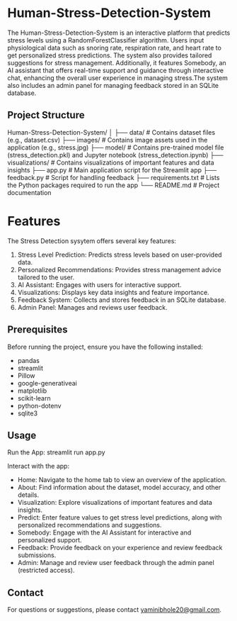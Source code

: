# Human-Stress-Detection-System
The Human-Stress-Detection-System is an interactive platform that predicts stress levels using a RandomForestClassifier algorithm. Users input physiological data such as snoring rate, respiration rate, and heart rate to get personalized stress predictions. The system also provides tailored suggestions for stress management. Additionally, it features Somebody, an AI assistant that offers real-time support and guidance through interactive chat, enhancing the overall user experience in managing stress.The system also includes an admin panel for managing feedback stored in an SQLite database.

## Project Structure

Human-Stress-Detection-System/
│
├── data/                        # Contains dataset files (e.g., dataset.csv)
├── images/                      # Contains image assets used in the application (e.g., stress.jpg)
├── model/                       # Contains pre-trained model file (stress_detection.pkl) and Jupyter notebook (stress_detection.ipynb)
├── visualizations/              # Contains visualizations of important features and data insights
├── app.py                       # Main application script for the Streamlit app
├── feedback.py                  # Script for handling feedback
├── requirements.txt             # Lists the Python packages required to run the app
└── README.md                    # Project documentation


# Features
The Stress Detection sysytem offers several key features:

1. Stress Level Prediction: Predicts stress levels based on user-provided data.
2. Personalized Recommendations: Provides stress management advice tailored to the user.
3. AI Assistant: Engages with users for interactive support.
4. Visualizations: Displays key data insights and feature importance.
5. Feedback System: Collects and stores feedback in an SQLite database.
6. Admin Panel: Manages and reviews user feedback.

## Prerequisites
Before running the project, ensure you have the following installed:
- pandas
- streamlit
- Pillow
- google-generativeai
- matplotlib
- scikit-learn
- python-dotenv
- sqlite3

## Usage
Run the App: streamlit run app.py

Interact with the app:
- Home: Navigate to the home tab to view an overview of the application.
- About: Find information about the dataset, model accuracy, and other details.
- Visualization: Explore visualizations of important features and data insights.
- Predict: Enter feature values to get stress level predictions, along with personalized recommendations and suggestions.
- Somebody: Engage with the AI Assistant for interactive and personalized support.
- Feedback: Provide feedback on your experience and review feedback submissions.
- Admin: Manage and review user feedback through the admin panel (restricted access).

## Contact
For questions or suggestions, please contact yaminibhole20@gmail.com.
